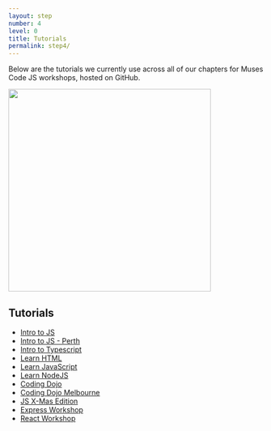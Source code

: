 ```yaml
---
layout: step
number: 4
level: 0
title: Tutorials
permalink: step4/
---
```


Below are the tutorials we currently use across all of our chapters for Muses Code JS workshops, hosted on GitHub.

<img src="{{ site.baseurl }}/assets/git.gif" width="400">

## Tutorials

- [Intro to JS](https://github.com/muses-code-js/js-intro-workshop)
- [Intro to JS - Perth](https://github.com/muses-code-js/intro-to-js-perth)
- [Intro to Typescript](https://github.com/muses-code-js/intro-to-ts)
- [Learn HTML](https://github.com/muses-code-js/learn-html)
- [Learn JavaScript](https://muses-code-js.github.io/learn-js/)
- [Learn NodeJS](https://github.com/muses-code-js/learn-nodejs)
- [Coding Dojo](https://github.com/muses-code-js/coding-dojo)
- [Coding Dojo Melbourne](https://github.com/muses-code-js/coding-dojo-melbourne)
- [JS X-Mas Edition](https://github.com/muses-code-js/js-xmas-edition)
- [Express Workshop](https://muses-code-js.github.io/express-workshop-2/)
- [React Workshop](https://github.com/muses-code-js/react-workshop)
